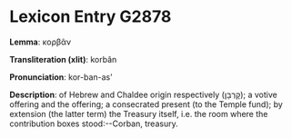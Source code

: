 # Lexicon Entry G2878

**Lemma**: κορβᾶν

**Transliteration (xlit)**: korbân

**Pronunciation**: kor-ban-as'

**Description**:
of Hebrew and Chaldee origin respectively (קׇרְבָּן); a votive offering and the offering; a consecrated present (to the Temple fund); by extension (the latter term) the Treasury itself, i.e. the room where the contribution boxes stood:--Corban, treasury.
